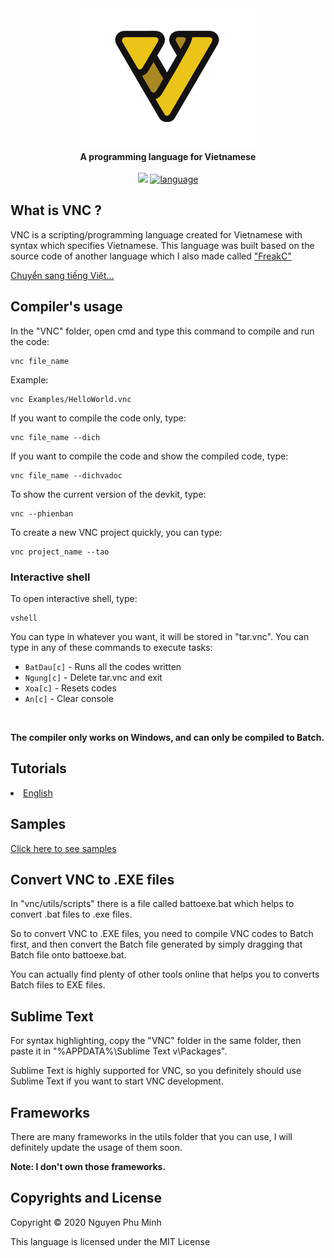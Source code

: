 <div align="center">
  <img src="assets/VNC.png" />
  <br/>
  <b>A programming language for Vietnamese</b>
  <br/>
  <br/>
  <a href="https://github.com/nguyenphuminh/VNC/blob/master/LICENSE.md"><img src="https://img.shields.io/badge/license-MIT-blue.svg"/></a>
  <a href="https://github.com/nguyenphuminh/VNC/search?l=batchfile"><img alt="language" src="https://img.shields.io/badge/language-Batchfile-purple.svg"></a>
</div>

## What is VNC ?
VNC is a scripting/programming language created for Vietnamese with syntax which specifies Vietnamese. This language was built based on the source code of another language which I also made called <a href="https://github.com/FreakC-Foundation/FreakC">"FreakC"</a>

<a href="README-vi.md">Chuyển sang tiếng Việt...</a>

## Compiler's usage
In the "VNC" folder, open cmd and type this command to compile and run the code:

    vnc file_name
    
Example:
    
    vnc Examples/HelloWorld.vnc
 
If you want to compile the code only, type:

    vnc file_name --dich
    
If you want to compile the code and show the compiled code, type:

    vnc file_name --dichvadoc
    
To show the current version of the devkit, type:

    vnc --phienban

To create a new VNC project quickly, you can type:

    vnc project_name --tao

### Interactive shell
To open interactive shell, type:

    vshell
    
You can type in whatever you want, it will be stored in "tar.vnc". You can type in any of these commands to execute tasks:

* `BatDau[c]` - Runs all the codes written
* `Ngung[c]` - Delete tar.vnc and exit
* `Xoa[c]` - Resets codes
* `An[c]` - Clear console
<br/>

<b>The compiler only works on Windows, and can only be compiled to Batch.</b>

## Tutorials
<li><a href="TUTORIAL.md">English</a></li>

## Samples
<a href=https://github.com/nguyenphuminh/VNC/tree/master/Examples>Click here to see samples</a>

## Convert VNC to .EXE files
In "vnc/utils/scripts" there is a file called battoexe.bat which helps to convert .bat files to .exe files.

So to convert VNC to .EXE files, you need to compile VNC codes to Batch first, and then convert the Batch file generated by simply dragging that Batch file onto battoexe.bat.

You can actually find plenty of other tools online that helps you to converts Batch files to EXE files.

## Sublime Text
For syntax highlighting, copy the "VNC" folder in the same folder, then paste it in "%APPDATA%\Sublime Text v\Packages\".

Sublime Text is highly supported for VNC, so you definitely should use Sublime Text if you want to start VNC development.

## Frameworks
There are many frameworks in the utils folder that you can use, I will definitely update the usage of them soon.

<b>Note: I don't own those frameworks.</b>

## Copyrights and License
Copyright © 2020 Nguyen Phu Minh

This language is licensed under the MIT License
